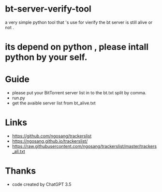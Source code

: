 # bt-server-verify-tool
a very simple python tool that 's use for vierify the bt server is still alive or not .

# its depend on python , please intall python by your self.

# Guide
- please put your BitTorrent server list in to the bt.txt split by comma.
- run.py 
- get the avaible server list from bt_alive.txt

# Links
- https://github.com/ngosang/trackerslist
- https://ngosang.github.io/trackerslist/
- https://raw.githubusercontent.com/ngosang/trackerslist/master/trackers_all.txt

# Thanks
- code created by ChatGPT 3.5 
